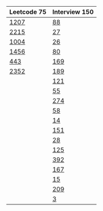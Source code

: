 | Leetcode 75                                                                                                                            | Interview 150                                                                                                                                     |
|----------------------------------------------------------------------------------------------------------------------------------------|---------------------------------------------------------------------------------------------------------------------------------------------------|
| [1207](https://leetcode.com/problems/unique-number-of-occurrences/?envType=study-plan-v2&envId=leetcode-75)                            | [88](https://leetcode.com/problems/merge-sorted-array/description/?envType=study-plan-v2&envId=top-interview-150)                                 |
| [2215](https://leetcode.com/problems/find-the-difference-of-two-arrays/?envType=study-plan-v2&envId=leetcode-75)                       | [27](https://leetcode.com/problems/remove-element/description/?envType=study-plan-v2&envId=top-interview-150)                                     |
| [1004](https://leetcode.com/problems/max-consecutive-ones-iii/?envType=study-plan-v2&envId=leetcode-75)                                | [26](https://leetcode.com/problems/remove-duplicates-from-sorted-array/description/?envType=study-plan-v2&envId=top-interview-150)                |
| [1456](https://leetcode.com/problems/maximum-number-of-vowels-in-a-substring-of-given-length/?envType=study-plan-v2&envId=leetcode-75) | [80](https://leetcode.com/problems/remove-duplicates-from-sorted-array-ii/description/?envType=study-plan-v2&envId=top-interview-150)             |
| [443](https://leetcode.com/problems/string-compression/?envType=study-plan-v2&envId=leetcode-75)                                       | [169](https://leetcode.com/problems/majority-element/description/?envType=study-plan-v2&envId=top-interview-150)                                  |
| [2352](https://leetcode.com/problems/equal-row-and-column-pairs/description/?envType=study-plan-v2&envId=leetcode-75)                  | [189](https://leetcode.com/problems/rotate-array/?envType=study-plan-v2&envId=top-interview-150)                                                  |
|                                                                                                                                        | [121](https://leetcode.com/problems/best-time-to-buy-and-sell-stock/description/?envType=study-plan-v2&envId=top-interview-150)                   |
|                                                                                                                                        | [55](https://leetcode.com/problems/jump-game/description/?envType=study-plan-v2&envId=top-interview-150)                                          |
|                                                                                                                                        | [274](https://leetcode.com/problems/h-index/description/?envType=study-plan-v2&envId=top-interview-150)                                           |
|                                                                                                                                        | [58](https://leetcode.com/problems/length-of-last-word/description/?envType=study-plan-v2&envId=top-interview-150)                                |
|                                                                                                                                        | [14](https://leetcode.com/problems/longest-common-prefix/description/?envType=study-plan-v2&envId=top-interview-150)                              |
|                                                                                                                                        | [151](https://leetcode.com/problems/reverse-words-in-a-string/description/?envType=study-plan-v2&envId=top-interview-150)                         |
|                                                                                                                                        | [28](https://leetcode.com/problems/find-the-index-of-the-first-occurrence-in-a-string/description/?envType=study-plan-v2&envId=top-interview-150) |
|                                                                                                                                        | [125](https://leetcode.com/problems/valid-palindrome/description/?envType=study-plan-v2&envId=top-interview-150)                                  |
|                                                                                                                                        | [392](https://leetcode.com/problems/is-subsequence/description/?envType=study-plan-v2&envId=top-interview-150)                                    |
|                                                                                                                                        | [167](https://leetcode.com/problems/two-sum-ii-input-array-is-sorted/description/?envType=study-plan-v2&envId=top-interview-150)                  |
|                                                                                                                                        | [15](https://leetcode.com/problems/3sum/submissions/?envType=study-plan-v2&envId=top-interview-150)                                               |
|                                                                                                                                        | [209](https://leetcode.com/problems/minimum-size-subarray-sum/description/?envType=study-plan-v2&envId=top-interview-150)                         |
|                                                                                                                                        | [3](https://leetcode.com/problems/longest-substring-without-repeating-characters/description/?envType=study-plan-v2&envId=top-interview-150)      |
